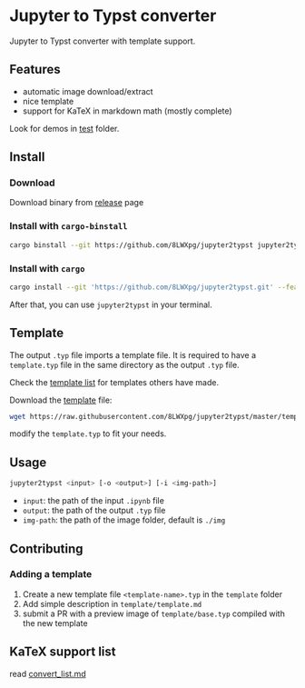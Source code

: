 # Jupyter to Typst converter

Jupyter to Typst converter with template support.

## Features

- automatic image download/extract
- nice template
- support for KaTeX in markdown math (mostly complete)

Look for demos in [test](test) folder.

## Install

### Download

Download binary from [release](https://github.com/8LWXpg/jupyter2typst/releases/latest) page

### Install with `cargo-binstall`

```bash
cargo binstall --git https://github.com/8LWXpg/jupyter2typst jupyter2typst
```

### Install with `cargo`

```bash
cargo install --git 'https://github.com/8LWXpg/jupyter2typst.git' --features native-tls
```

After that, you can use `jupyter2typst` in your terminal.

## Template

The output `.typ` file imports a template file. It is required to have a `template.typ` file in the same directory as the output `.typ` file.

Check the [template list](./template/template.md) for templates others have made.

Download the [template](./template/template.typ) file:

```bash
wget https://raw.githubusercontent.com/8LWXpg/jupyter2typst/master/template/template.typ
```

modify the `template.typ` to fit your needs.

## Usage

```bash
jupyter2typst <input> [-o <output>] [-i <img-path>]
```

- `input`: the path of the input `.ipynb` file
- `output`: the path of the output `.typ` file
- `img-path`: the path of the image folder, default is `./img`

## Contributing

### Adding a template

1. Create a new template file `<template-name>.typ` in the `template` folder
2. Add simple description in `template/template.md`
3. submit a PR with a preview image of `template/base.typ` compiled with the new template

## KaTeX support list

read [convert_list.md](convert_list.md)
